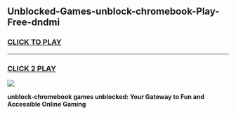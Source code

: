 
## Unblocked-Games-unblock-chromebook-Play-Free-dndmi
<h3>
<a href="https://premium76.site?title=unblock-chromebook&ref=18A1">CLICK TO PLAY</a></h3>
<hr>

<h3>
<a href="https://premium76.site?title=unblock-chromebook&ref=18A1">CLICK 2 PLAY</a>
  
</h3>

<a href="https://premium76.site?title=unblock-chromebook&ref=18A1"><img src="https://clearcache.store/games.png"></a>


**unblock-chromebook games unblocked: Your Gateway to Fun and Accessible Online Gaming**
